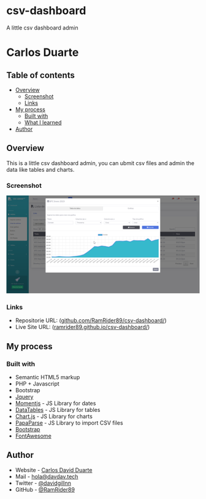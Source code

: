 # csv-dashboard
A little csv dashboard admin
# Carlos Duarte


## Table of contents

- [Overview](#overview)
  - [Screenshot](#screenshot)
  - [Links](#links)
- [My process](#my-process)
  - [Built with](#built-with)
  - [What I learned](#what-i-learned)
- [Author](#author)

## Overview
This is a little csv dashboard admin, you can ubmit csv files and admin the data like tables and charts.


### Screenshot

![](./img/screenshot.png)

### Links

- Repositorie URL: ([github.com/RamRider89/csv-dashboard/](https://github.com/RamRider89/csv-dashboard))
- Live Site URL: ([ramrider89.github.io/csv-dashboard/](https://ramrider89.github.io/csv-dashboard/))

## My process

### Built with

- Semantic HTML5 markup
- PHP + Javascript
- Bootstrap
- [Jquery](https://www.jquery.com/)
- [Momentjs](https://www.momentjs.com/) - JS Library for dates
- [DataTables](https://datatables.net/) - JS Library for tables
- [Chart.js](https://www.chartjs.org/) - JS Library for charts
- [PapaParse](https://www.papaparse.com/) - JS Library to import CSV files
- [Bootstrap](https://www.getbootstrap.com/)
- [FontAwesome](https://fontawesome.com/search?m=free&o=r)


## Author

- Website - [Carlos David Duarte](https://www.davdav.tech)
- Mail - [hola@davdav.tech](mailto:hola@davdav.tech)
- Twitter - [@davidgillnn](https://www.twitter.com/davidgillnn)
- GitHub - [@RamRider89](https://github.com/RamRider89/)